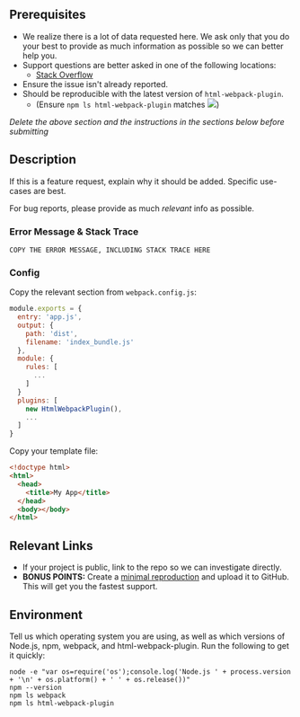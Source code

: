<!-- CLICK "Preview" FOR INSTRUCTIONS IN A MORE READABLE FORMAT -->

## Prerequisites

- We realize there is a lot of data requested here. We ask only that you do your best to provide as much information as possible so we can better help you.
- Support questions are better asked in one of the following locations:
  - [Stack Overflow](http://stackoverflow.com/questions/tagged/html-webpack-plugin)
- Ensure the issue isn't already reported.
- Should be reproducible with the latest version of `html-webpack-plugin`.
  - (Ensure `npm ls html-webpack-plugin` matches ![](https://img.shields.io/npm/v/html-webpack-plugin.svg))

_Delete the above section and the instructions in the sections below before submitting_

## Description

If this is a feature request, explain why it should be added. Specific use-cases are best.

For bug reports, please provide as much _relevant_ info as possible.

### Error Message & Stack Trace

```
COPY THE ERROR MESSAGE, INCLUDING STACK TRACE HERE
```

### Config

Copy the relevant section from `webpack.config.js`:

```js
module.exports = {
  entry: 'app.js',
  output: {
    path: 'dist',
    filename: 'index_bundle.js'
  },
  module: {
    rules: [
      ...
    ]
  }
  plugins: [
    new HtmlWebpackPlugin(),
    ...
  ]
}
```

Copy your template file:

```html
<!doctype html>
<html>
  <head>
    <title>My App</title>
  </head>
  <body></body>
</html>
```

## Relevant Links

- If your project is public, link to the repo so we can investigate directly.
- **BONUS POINTS:** Create a [minimal reproduction](http://stackoverflow.com/help/mcve) and upload it to GitHub. This will get you the fastest support.

## Environment

Tell us which operating system you are using, as well as which versions of Node.js, npm, webpack, and html-webpack-plugin. Run the following to get it quickly:

```
node -e "var os=require('os');console.log('Node.js ' + process.version + '\n' + os.platform() + ' ' + os.release())"
npm --version
npm ls webpack
npm ls html-webpack-plugin
```
